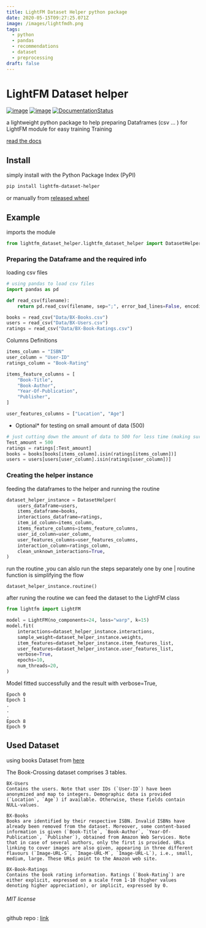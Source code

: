 ```yaml
---
title: LightFM Dataset Helper python package
date: 2020-05-15T09:27:25.071Z
image: /images/lightfmdh.png
tags:
  - python
  - pandas
  - recommendations
  - dataset
  - preprocessing
draft: false
---
```

# LightFM Dataset helper

[![image](https://img.shields.io/pypi/v/lightfm_dataset_helper.svg)](https://pypi.python.org/pypi/lightfm_dataset_helper) [![image](https://travis-ci.com/Med-ELOMARI/LightFM-Dataset-Helper.svg?branch=master)](https://travis-ci.com/Med-ELOMARI/LightFM-Dataset-Helper) [![DocumentationStatus](https://readthedocs.org/projects/lightfm-dataset-helper/badge/?version=latest)](https://lightfm-dataset-helper.readthedocs.io/en/latest/?badge=latest)

a lightweight python package to help preparing Dataframes (csv ... ) for LightFM module for easy training Training

[read the docs](https://lightfm-dataset-helper.readthedocs.io/en/latest/)

## Install
simply install  with the Python Package Index (PyPI)
```bash
pip install lightfm-dataset-helper
```
or manually from [released wheel](https://github.com/Med-ELOMARI/LightFM-Dataset-Helper/releases)
## Example
imports the module
```python
from lightfm_dataset_helper.lightfm_dataset_helper import DatasetHelper
```
### Preparing the Dataframe and the required info
loading csv files
```python
# using pandas to load csv files
import pandas as pd

def read_csv(filename):
    return pd.read_csv(filename, sep=";", error_bad_lines=False, encoding="latin-1", low_memory=False)

books = read_csv("Data/BX-Books.csv")
users = read_csv("Data/BX-Users.csv")
ratings = read_csv("Data/BX-Book-Ratings.csv")
```
Columns Definitions
```python
items_column = "ISBN"
user_column = "User-ID"
ratings_column = "Book-Rating"

items_feature_columns = [
    "Book-Title",
    "Book-Author",
    "Year-Of-Publication",
    "Publisher",
]

user_features_columns = ["Location", "Age"]
```
- Optional* for testing on small amount of data (500)
```python
# just cutting down the amount of data to 500 for less time (making sure no missing data will be passed )
Test_amount = 500
ratings = ratings[:Test_amount]
books = books[books[items_column].isin(ratings[items_column])]
users = users[users[user_column].isin(ratings[user_column])]
```
### Creating the helper instance
feeding the dataframes to the helper and running the routine
```python
dataset_helper_instance = DatasetHelper(
    users_dataframe=users,
    items_dataframe=books,
    interactions_dataframe=ratings,
    item_id_column=items_column,
    items_feature_columns=items_feature_columns,
    user_id_column=user_column,
    user_features_columns=user_features_columns,
    interaction_column=ratings_column,
    clean_unknown_interactions=True,
)
```

run the routine ,you can alslo run the steps separately one by one | routine function is simplifying the flow

```
dataset_helper_instance.routine()
```

after runing the routine we can feed the dataset to the LightFM class
```python
from lightfm import LightFM

model = LightFM(no_components=24, loss="warp", k=15)
model.fit(
    interactions=dataset_helper_instance.interactions,
    sample_weight=dataset_helper_instance.weights,
    item_features=dataset_helper_instance.item_features_list,
    user_features=dataset_helper_instance.user_features_list,
    verbose=True,
    epochs=10,
    num_threads=20,
)
```

Model fitted successfully and the result with verbose=True,

```
Epoch 0
Epoch 1
.
.
.
Epoch 8
Epoch 9
```


## Used Dataset
using books Dataset from [here](http://www2.informatik.uni-freiburg.de/~cziegler/BX/)

The Book-Crossing dataset comprises 3 tables.

    BX-Users
    Contains the users. Note that user IDs (`User-ID`) have been anonymized and map to integers. Demographic data is provided (`Location`, `Age`) if available. Otherwise, these fields contain NULL-values.

    BX-Books
    Books are identified by their respective ISBN. Invalid ISBNs have already been removed from the dataset. Moreover, some content-based information is given (`Book-Title`, `Book-Author`, `Year-Of-Publication`, `Publisher`), obtained from Amazon Web Services. Note that in case of several authors, only the first is provided. URLs linking to cover images are also given, appearing in three different flavours (`Image-URL-S`, `Image-URL-M`, `Image-URL-L`), i.e., small, medium, large. These URLs point to the Amazon web site.

    BX-Book-Ratings
    Contains the book rating information. Ratings (`Book-Rating`) are either explicit, expressed on a scale from 1-10 (higher values denoting higher appreciation), or implicit, expressed by 0.


###### MIT license

github repo : [link](https://github.com/Med-ELOMARI/LightFM-Dataset-Helper)